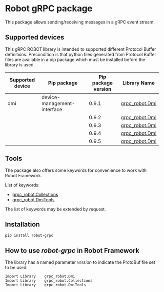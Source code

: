 # Robot gRPC package

This package allows sending/receiving messages in a gRPC event stream.

## Supported devices
This gRPC ROBOT library is intended to supported different Protocol Buffer definitions. Precondition is that python files
generated from Protocol Buffer files are available in a pip package which must be installed before the library
is used.

| Supported device  | Pip package                 | Pip package version | Library Name   |
| ----------------- | --------------------------- | ------------------- | -------------- |
| dmi               | device-management-interface | 0.9.1               | [grpc_robot.Dmi](docs/dmi_0_9_1.html) |
|                   |                             | 0.9.2               | [grpc_robot.Dmi](docs/dmi_0_9_2.html) |
|                   |                             | 0.9.3               | [grpc_robot.Dmi](docs/dmi_0_9_3.html) |
|                   |                             | 0.9.4               | [grpc_robot.Dmi](docs/dmi_0_9_4.html) |
|                   |                             | 0.9.5               | [grpc_robot.Dmi](docs/dmi_0_9_5.html) |

## Tools
The package also offers some keywords for convenience to work with Robot Framework.

List of keywords: 
 - [grpc_robot.Collections](docs/collections.html)
 - [grpc_robot.DmiTools](docs/dmi_tools.html)

The list of keywords may be extended by request.

## Installation

    pip install robot-grpc

## How to use _robot-grpc_ in Robot Framework
The library has a named parameter _version_ to indicate the ProtoBuf file set to be used.

    Import Library    grpc_robot.Dmi
    Import Library    grpc_robot.Collections
    Import Library    grpc_robot.DmiTools
    

